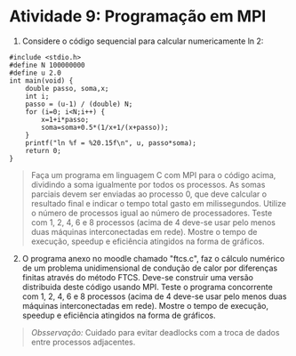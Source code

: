 # Atividade 9: Programação em MPI

1. Considere o código sequencial para calcular numericamente ln 2:
```
#include <stdio.h>
#define N 100000000
#define u 2.0
int main(void) {
    double passo, soma,x;
    int i;
    passo = (u-1) / (double) N;
    for (i=0; i<N;i++) {
        x=1+i*passo;
        soma=soma+0.5*(1/x+1/(x+passo));
    }
    printf("ln %f = %20.15f\n", u, passo*soma);
    return 0; 
}
```

> Faça um programa em linguagem C com MPI para o código acima, dividindo a soma igualmente por todos os processos. As somas parciais devem ser enviadas ao processo 0, que deve calcular o resultado final e indicar o tempo total gasto em milissegundos.
> Utilize o número de processos igual ao número de processadores. Teste com 1, 2, 4, 6 e 8 processos (acima de 4 deve-se usar pelo menos duas máquinas interconectadas em rede). Mostre o tempo de execução, speedup e eficiência atingidos na forma de gráficos.

2. O programa anexo no moodle chamado "ftcs.c", faz o cálculo numérico de um problema unidimensional de condução de calor por diferenças finitas através do método FTCS. Deve-se construir uma versão distribuida deste código usando MPI. Teste o programa concorrente com 1, 2, 4, 6 e 8 processos (acima de 4 deve-se usar pelo menos duas máquinas interconectadas em rede). Mostre o tempo de execução, speedup e eficiência atingidos na forma de gráficos.
> _Obsservação:_ Cuidado para evitar deadlocks com a troca de dados entre processos adjacentes.
